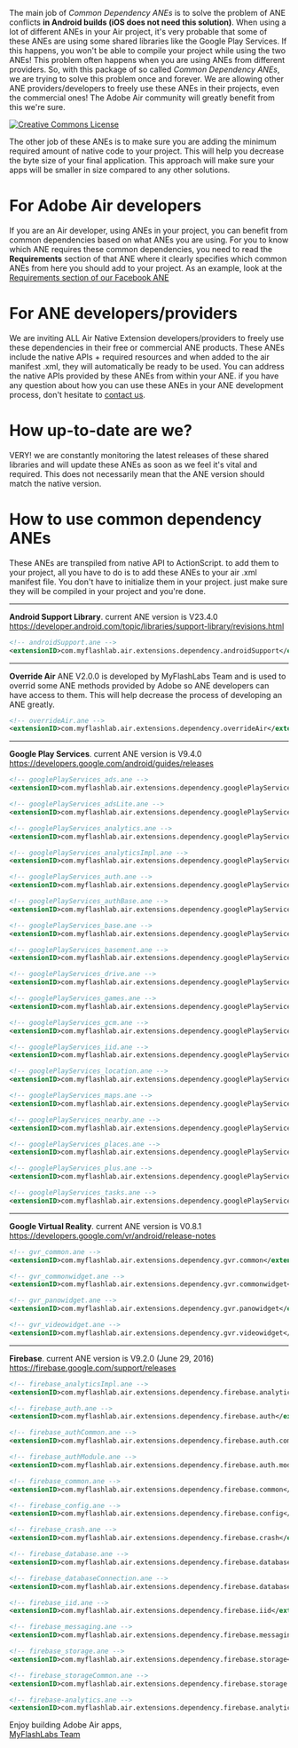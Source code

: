 The main job of *Common Dependency ANEs* is to solve the problem of ANE conflicts **in Android builds (iOS does not need this solution)**. When using a lot of different ANEs in your Air project, it's very probable that some of these ANEs are using some shared libraries like the Google Play Services. If this happens, you won't be able to compile your project while using the two ANEs! This problem often happens when you are using ANEs from different providers. So, with this package of so called *Common Dependency ANEs*, we are trying to solve this problem once and forever. We are allowing other ANE providers/developers to freely use these ANEs in their projects, even the commercial ones! The Adobe Air community will greatly benefit from this we're sure.

<a rel="license" href="http://creativecommons.org/licenses/by-nd/4.0/"><img alt="Creative Commons License" style="border-width:0" src="https://i.creativecommons.org/l/by-nd/4.0/88x31.png" /></a>

The other job of these ANEs is to make sure you are adding the minimum required amount of native code to your project. This will help you decrease the byte size of your final application. This approach will make sure your apps will be smaller in size compared to any other solutions.

# For Adobe Air developers
If you are an Air developer, using ANEs in your project, you can benefit from common dependencies based on what ANEs you are using. For you to know which ANE requires these common dependencies, you need to read the **Requirements** section of that ANE where it clearly specifies which common ANEs from here you should add to your project. As an example, look at the [Requirements section of our Facebook ANE](https://github.com/myflashlab/facebook-ANE#requirements)

# For ANE developers/providers
We are inviting ALL Air Native Extension developers/providers to freely use these dependencies in their free or commercial ANE products. These ANEs include the native APIs + required resources and when added to the air manifest .xml, they will automatically be ready to be used. You can address the native APIs provided by these ANEs from within your ANE. if you have any question about how you can use these ANEs in your ANE development process, don't hesitate to [contact us](http://www.myflashlabs.com/contact/).

# How up-to-date are we?
VERY! we are constantly monitoring the latest releases of these shared libraries and will update these ANEs as soon as we feel it's vital and required. This does not necessarily mean that the ANE version should match the native version.

# How to use common dependency ANEs
These ANEs are transpiled from native API to ActionScript. to add them to your project, all you have to do is to add these ANEs to your air .xml manifest file. You don't have to initialize them in your project. just make sure they will be compiled in your project and you're done.

------------------------------------------------------
**Android Support Library**. current ANE version is V23.4.0 https://developer.android.com/topic/libraries/support-library/revisions.html
```xml
<!-- androidSupport.ane -->
<extensionID>com.myflashlab.air.extensions.dependency.androidSupport</extensionID>
```

------------------------------------------------------
**Override Air** ANE V2.0.0 is developed by MyFlashLabs Team and is used to overrid some ANE methods provided by Adobe so ANE developers can have access to them. This will help decrease the process of developing an ANE greatly. 
```xml
<!-- overrideAir.ane -->
<extensionID>com.myflashlab.air.extensions.dependency.overrideAir</extensionID>
```

------------------------------------------------------
**Google Play Services**. current ANE version is V9.4.0 https://developers.google.com/android/guides/releases
```xml
<!-- googlePlayServices_ads.ane -->
<extensionID>com.myflashlab.air.extensions.dependency.googlePlayServices.ads</extensionID>

<!-- googlePlayServices_adsLite.ane -->
<extensionID>com.myflashlab.air.extensions.dependency.googlePlayServices.ads.lite</extensionID>

<!-- googlePlayServices_analytics.ane -->
<extensionID>com.myflashlab.air.extensions.dependency.googlePlayServices.analytics</extensionID>

<!-- googlePlayServices_analyticsImpl.ane -->
<extensionID>com.myflashlab.air.extensions.dependency.googlePlayServices.analytics.impl</extensionID>

<!-- googlePlayServices_auth.ane -->
<extensionID>com.myflashlab.air.extensions.dependency.googlePlayServices.auth</extensionID>

<!-- googlePlayServices_authBase.ane -->
<extensionID>com.myflashlab.air.extensions.dependency.googlePlayServices.auth.base</extensionID>

<!-- googlePlayServices_base.ane -->
<extensionID>com.myflashlab.air.extensions.dependency.googlePlayServices.base</extensionID>

<!-- googlePlayServices_basement.ane -->
<extensionID>com.myflashlab.air.extensions.dependency.googlePlayServices.basement</extensionID>

<!-- googlePlayServices_drive.ane -->
<extensionID>com.myflashlab.air.extensions.dependency.googlePlayServices.drive</extensionID>

<!-- googlePlayServices_games.ane -->
<extensionID>com.myflashlab.air.extensions.dependency.googlePlayServices.games</extensionID>

<!-- googlePlayServices_gcm.ane -->
<extensionID>com.myflashlab.air.extensions.dependency.googlePlayServices.gcm</extensionID>

<!-- googlePlayServices_iid.ane -->
<extensionID>com.myflashlab.air.extensions.dependency.googlePlayServices.iid</extensionID>

<!-- googlePlayServices_location.ane -->
<extensionID>com.myflashlab.air.extensions.dependency.googlePlayServices.location</extensionID>

<!-- googlePlayServices_maps.ane -->
<extensionID>com.myflashlab.air.extensions.dependency.googlePlayServices.maps</extensionID>

<!-- googlePlayServices_nearby.ane -->
<extensionID>com.myflashlab.air.extensions.dependency.googlePlayServices.nearby</extensionID>

<!-- googlePlayServices_places.ane -->
<extensionID>com.myflashlab.air.extensions.dependency.googlePlayServices.places</extensionID>

<!-- googlePlayServices_plus.ane -->
<extensionID>com.myflashlab.air.extensions.dependency.googlePlayServices.plus</extensionID>

<!-- googlePlayServices_tasks.ane -->
<extensionID>com.myflashlab.air.extensions.dependency.googlePlayServices.tasks</extensionID>
```

------------------------------------------------------
**Google Virtual Reality**. current ANE version is V0.8.1 https://developers.google.com/vr/android/release-notes
```xml
<!-- gvr_common.ane -->
<extensionID>com.myflashlab.air.extensions.dependency.gvr.common</extensionID>

<!-- gvr_commonwidget.ane -->
<extensionID>com.myflashlab.air.extensions.dependency.gvr.commonwidget</extensionID>

<!-- gvr_panowidget.ane -->
<extensionID>com.myflashlab.air.extensions.dependency.gvr.panowidget</extensionID>

<!-- gvr_videowidget.ane -->
<extensionID>com.myflashlab.air.extensions.dependency.gvr.videowidget</extensionID>
```

------------------------------------------------------
**Firebase**. current ANE version is V9.2.0 (June 29, 2016) https://firebase.google.com/support/releases
```xml
<!-- firebase_analyticsImpl.ane -->
<extensionID>com.myflashlab.air.extensions.dependency.firebase.analytics.impl</extensionID>

<!-- firebase_auth.ane -->
<extensionID>com.myflashlab.air.extensions.dependency.firebase.auth</extensionID>

<!-- firebase_authCommon.ane -->
<extensionID>com.myflashlab.air.extensions.dependency.firebase.auth.common</extensionID>

<!-- firebase_authModule.ane -->
<extensionID>com.myflashlab.air.extensions.dependency.firebase.auth.module</extensionID>

<!-- firebase_common.ane -->
<extensionID>com.myflashlab.air.extensions.dependency.firebase.common</extensionID>

<!-- firebase_config.ane -->
<extensionID>com.myflashlab.air.extensions.dependency.firebase.config</extensionID>

<!-- firebase_crash.ane -->
<extensionID>com.myflashlab.air.extensions.dependency.firebase.crash</extensionID>

<!-- firebase_database.ane -->
<extensionID>com.myflashlab.air.extensions.dependency.firebase.database</extensionID>

<!-- firebase_databaseConnection.ane -->
<extensionID>com.myflashlab.air.extensions.dependency.firebase.database.connection</extensionID>

<!-- firebase_iid.ane -->
<extensionID>com.myflashlab.air.extensions.dependency.firebase.iid</extensionID>

<!-- firebase_messaging.ane -->
<extensionID>com.myflashlab.air.extensions.dependency.firebase.messaging</extensionID>

<!-- firebase_storage.ane -->
<extensionID>com.myflashlab.air.extensions.dependency.firebase.storage</extensionID>

<!-- firebase_storageCommon.ane -->
<extensionID>com.myflashlab.air.extensions.dependency.firebase.storage.common</extensionID>

<!-- firebase-analytics.ane -->
<extensionID>com.myflashlab.air.extensions.dependency.firebase.analytics</extensionID>
```

Enjoy building Adobe Air apps,  
[MyFlashLabs Team](http://www.myflashlabs.com/)